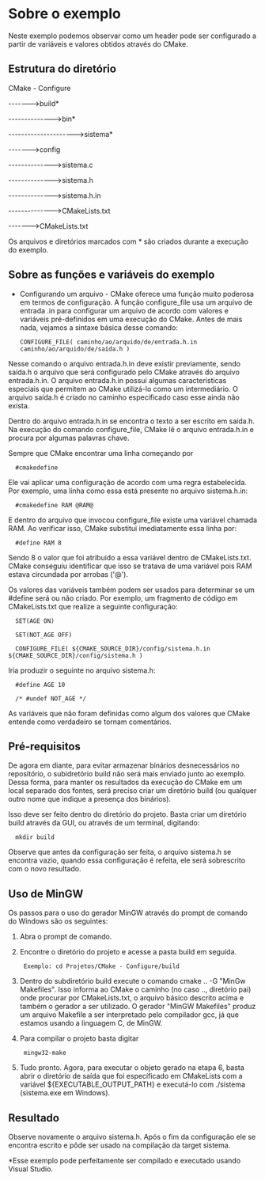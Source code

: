 # Sobre o exemplo
Neste exemplo podemos observar como um header pode ser configurado a partir de variáveis e valores obtidos através do CMake.
 
## Estrutura do diretório

CMake - Configure

------->build*

-------------->bin*

--------------------->sistema*

------->config

-------------->sistema.c

-------------->sistema.h

-------------->sistema.h.in

-------------->CMakeLists.txt

------->CMakeLists.txt

Os arquivos e diretórios marcados com * são criados durante a execução do exemplo.

## Sobre as funções e variáveis do exemplo
* Configurando um arquivo - CMake oferece uma função muito poderosa em termos de configuração. A função configure_file usa um arquivo 
de entrada .in para configurar um arquivo de acordo com valores e variáveis pré-definidos em uma execução do CMake. Antes de mais nada,
vejamos a sintaxe básica desse comando:

      CONFIGURE_FILE( caminho/ao/arquido/de/entrada.h.in caminho/ao/arquido/de/saída.h )

Nesse comando o arquivo entrada.h.in deve existir previamente, sendo saída.h o arquivo que será configurado pelo CMake através do arquivo 
entrada.h.in. O arquivo entrada.h.in possui algumas características especiais que permitem ao CMake utilizá-lo como um intermediário. O
arquivo saída.h é criado no caminho especificado caso esse ainda não exista.

Dentro do arquivo entrada.h.in se encontra o texto a ser escrito em saída.h. Na execução do comando configure_file, CMake lê o arquivo 
entrada.h.in e procura por algumas palavras chave. 

Sempre que CMake encontrar uma linha começando por 

      #cmakedefine
    
Ele vai aplicar uma configuração de acordo com uma regra estabelecida. Por exemplo, uma linha como essa está presente no arquivo
sistema.h.in:

      #cmakedefine RAM @RAM@

E dentro do arquivo que invocou configure_file existe uma variável chamada RAM. Ao verificar isso, CMake substitui imediatamente essa 
linha por:

      #define RAM 8

Sendo 8 o valor que foi atribuido a essa variável dentro de CMakeLists.txt. CMake conseguiu identificar que isso se tratava de uma 
variável pois RAM estava circundada por arrobas ('@').

Os valores das variáveis também podem ser usados para determinar se um #define será ou não criado. Por exemplo, um fragmento de código
em CMakeLists.txt que realize a seguinte configuração:

      SET(AGE ON)

      SET(NOT_AGE OFF)

      CONFIGURE_FILE( ${CMAKE_SOURCE_DIR}/config/sistema.h.in ${CMAKE_SOURCE_DIR}/config/sistema.h )

Iria produzir o seguinte no arquivo sistema.h:

      #define AGE 10
      
      /* #undef NOT_AGE */
      
As variáveis que não foram definidas como algum dos valores que CMake entende como verdadeiro se tornam comentários.      
      
## Pré-requisitos
De agora em diante, para evitar armazenar binários desnecessários no repositório, o subidretório build não será mais enviado junto ao 
exemplo. Dessa forma, para manter os resultados da execução do CMake em um local separado dos fontes, será preciso criar um diretório
build (ou qualquer outro nome que indique a presença dos binários).

Isso deve ser feito dentro do diretório do projeto. Basta criar um diretório build através da GUI, ou através de um terminal, digitando:

      mkdir build
      
Observe que antes da configuração ser feita, o arquivo sistema.h se encontra vazio, quando essa configuração é refeita, ele será 
sobrescrito com o novo resultado.

## Uso de MinGW 

Os passos para o uso do gerador MinGW através do prompt de comando do Windows são os seguintes:
1. Abra o prompt de comando.

2. Encontre o diretório do projeto e acesse a pasta build em seguida.

        Exemplo: cd Projetos/CMake - Configure/build

3. Dentro do subdiretório build execute o comando cmake .. -G "MinGw Makefiles". Isso informa ao CMake o caminho (no caso .., diretório 
pai) onde procurar por CMakeLists.txt, o arquivo básico descrito acima e também o gerador a ser utilizado. O gerador "MinGW Makefiles"
produz um arquivo Makefile a ser interpretado pelo compilador gcc, já que estamos usando a linguagem C, de MinGW.

4. Para compilar o projeto basta digitar

        mingw32-make
   
5. Tudo pronto. Agora, para executar o objeto gerado na etapa 6, basta abrir o diretório de saída que foi específicado em CMakeLists com
a variável ${EXECUTABLE_OUTPUT_PATH} e executá-lo com ./sistema (sistema.exe em Windows).

## Resultado
Observe novamente o arquivo sistema.h. Após o fim da configuração ele se encontra escrito e pôde ser usado na compilação da target
sistema.

*Esse exemplo pode perfeitamente ser compilado e executado usando Visual Studio.
